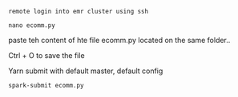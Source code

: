 
```
remote login into emr cluster using ssh

nano ecomm.py

```

paste teh content of hte file ecomm.py located on the same folder..

Ctrl + O to save the file

Yarn submit with default master, default config

```
spark-submit ecomm.py
```
